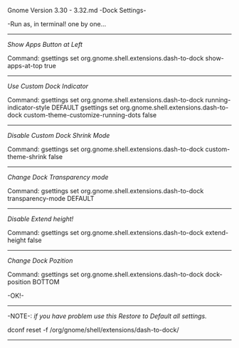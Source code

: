 Gnome Version    3.30 - 3.32.md
-Dock Settings-

-Run as, in terminal! one by one...
_______________________________________________________________________________________________

*Show Apps Button at Left*

Command:
gsettings set org.gnome.shell.extensions.dash-to-dock show-apps-at-top true

_______________________________________________________________________________________________

*Use Custom Dock Indicator*

Command:
gsettings set org.gnome.shell.extensions.dash-to-dock running-indicator-style DEFAULT
gsettings set org.gnome.shell.extensions.dash-to-dock custom-theme-customize-running-dots false

_______________________________________________________________________________________________

*Disable Custom Dock Shrink Mode*

Command:
gsettings set org.gnome.shell.extensions.dash-to-dock custom-theme-shrink false

_______________________________________________________________________________________________

*Change Dock Transparency mode*

Command:
gsettings set org.gnome.shell.extensions.dash-to-dock transparency-mode DEFAULT

_______________________________________________________________________________________________

*Disable Extend height!*

Command:
gsettings set org.gnome.shell.extensions.dash-to-dock extend-height false

_______________________________________________________________________________________________

*Change Dock Pozition*

Command:
gsettings set org.gnome.shell.extensions.dash-to-dock dock-position BOTTOM


-OK!-

_______________________________________________________________________________________________

-NOTE-: 
*if you have problem use this Restore to Default all settings.*

dconf reset -f /org/gnome/shell/extensions/dash-to-dock/
_______________________________________________________________________________________________
